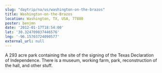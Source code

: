 ```yaml
---
slug: "daytrip/na/us/washington-on-the-brazos"
title: Washington-on-the-Brazos
location: Washington, TX, USA, 77880
poster: benjmn
date: '2012-01-17T18:54:00'
lat: '30.324709837446576'
lng: '-96.15703724090577'
external_url: null
---
```


A 293 acre park containing the site of the signing of the Texas Declaration of Independence.  There is a museum, working farm, park, reconstruction of the hall, and other stuff.
